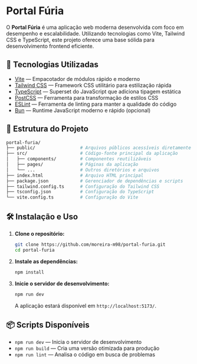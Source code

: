 # Portal Fúria

O **Portal Fúria** é uma aplicação web moderna desenvolvida com foco em desempenho e escalabilidade. Utilizando tecnologias como Vite, Tailwind CSS e TypeScript, este projeto oferece uma base sólida para desenvolvimento frontend eficiente.

## 🚀 Tecnologias Utilizadas

- [Vite](https://vitejs.dev/) — Empacotador de módulos rápido e moderno
- [Tailwind CSS](https://tailwindcss.com/) — Framework CSS utilitário para estilização rápida
- [TypeScript](https://www.typescriptlang.org/) — Superset do JavaScript que adiciona tipagem estática
- [PostCSS](https://postcss.org/) — Ferramenta para transformação de estilos CSS
- [ESLint](https://eslint.org/) — Ferramenta de linting para manter a qualidade do código
- [Bun](https://bun.sh/) — Runtime JavaScript moderno e rápido (opcional)

## 📁 Estrutura do Projeto

```bash
portal-furia/
├── public/                 # Arquivos públicos acessíveis diretamente
├── src/                    # Código-fonte principal da aplicação
│   ├── components/         # Componentes reutilizáveis
│   ├── pages/              # Páginas da aplicação
│   └── ...                 # Outros diretórios e arquivos
├── index.html              # Arquivo HTML principal
├── package.json            # Gerenciador de dependências e scripts
├── tailwind.config.ts      # Configuração do Tailwind CSS
├── tsconfig.json           # Configuração do TypeScript
└── vite.config.ts          # Configuração do Vite
```

## 🛠️ Instalação e Uso

1. **Clone o repositório:**

   ```bash
   git clone https://github.com/moreira-m98/portal-furia.git
   cd portal-furia
   ```

2. **Instale as dependências:**

   ```bash
   npm install
   ```

3. **Inicie o servidor de desenvolvimento:**

   ```bash
   npm run dev
   ```

   A aplicação estará disponível em `http://localhost:5173/`.

## 📦 Scripts Disponíveis

- `npm run dev` — Inicia o servidor de desenvolvimento
- `npm run build` — Cria uma versão otimizada para produção
- `npm run lint` — Analisa o código em busca de problemas
